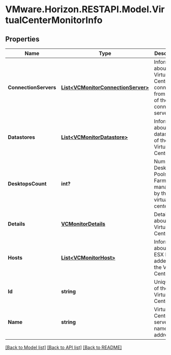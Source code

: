 # VMware.Horizon.RESTAPI.Model.VirtualCenterMonitorInfo
## Properties

Name | Type | Description | Notes
------------ | ------------- | ------------- | -------------
**ConnectionServers** | [**List&lt;VCMonitorConnectionServer&gt;**](VCMonitorConnectionServer.md) | Information about the Virtual Center connections from each of the connection servers. | 
**Datastores** | [**List&lt;VCMonitorDatastore&gt;**](VCMonitorDatastore.md) | Information about the datastores of the Virtual Center. | 
**DesktopsCount** | **int?** | Number of Desktop Pools And Farms managed by the virtual center. | 
**Details** | [**VCMonitorDetails**](VCMonitorDetails.md) | Details about the Virtual Center. | 
**Hosts** | [**List&lt;VCMonitorHost&gt;**](VCMonitorHost.md) | Information about the ESX hosts added in the Virtual Center. | 
**Id** | **string** | Unique ID of the Virtual Center. | 
**Name** | **string** | Virtual Center server name or IP address. | 

[[Back to Model list]](../README.md#documentation-for-models) [[Back to API list]](../README.md#documentation-for-api-endpoints) [[Back to README]](../README.md)

